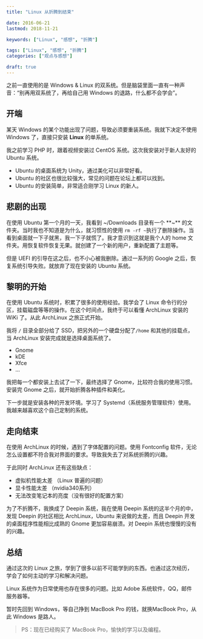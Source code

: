 ```yaml
---
title: "Linux 从折腾到结束"

date: 2016-06-21
lastmod: 2018-11-21

keywords: ["Linux", "感想", "折腾"]

tags: ["Linux", "感想", "折腾"] 
categories: ["观点与感想"]

draft: true
---
```


之前一直使用的是 Windows & Linux 的双系统。但是脑袋里面一直有一种声音：“别再用双系统了，再给自己用 Windows 的退路，什么都不会学会”。

<!--more-->

## 开端

某天 Windows 的某个功能出现了问题，导致必须要重装系统。我就下决定不使用 Windows 了，直接只安装 **Linux** 的单系统。

我之前学习 PHP 时，跟着视频安装过 CentOS 系统。这次我安装对于新人友好的 Ubuntu 系统。

- Ubuntu 的桌面系统为 Unity，通过美化可以非常好看。
- Ubuntu 的社区也很比较强大，常见的问题在论坛上都可以找到。
- Ubuntu 的安装简单，非常适合刚学习 Linux 的新人。

## 悲剧的出现

在使用 Ubuntu 第一个月的一天，我看到 ~/Downloads 目录有一个 **~** 的文件夹。当时我也不知道是为什么，就习惯性的使用 `rm -rf ~`执行了删除操作。当看到桌面就一下子就黑，我一下子就慌了。我才意识到这就是我个人的 home 文件夹。用恢复软件恢复无果。就创建了一个新的用户，重新配置了主题等。

但是 UEFI 的引导在这之后，也不小心被我删除。通过一系列的 Google 之后，恢复系统引导失败。就放弃了现在安装的 Ubuntu 系统。

## 黎明的开始

在使用 Ubuntu 系统时，积累了很多的使用经验。我学会了 Linux 命令行的分区，挂载磁盘等等的操作。在这个时间点，我终于可以看懂 ArchLinux 安装的 WiKi 了。从此 ArchLinux 之旅正式开始。

我将 `/` 目录全部分给了 SSD，把另外的一个硬盘分配了`/home` 和其他的挂载点，当 ArchLinux 安装完成就是选择桌面系统了。

- Gnome
- kDE
- Xfce
- ...

我把每一个都安装上去试了一下，最终选择了 Gnome，比较符合我的使用习惯。安装完 Gnome 之后，就开始折腾各种插件和美化。

下一步就是安装各种的开发环境。学习了 Systemd（系统服务管理软件）使用。我越来越喜欢这个自己定制的系统。

## 走向结束

在使用 ArchLinux 的时候，遇到了字体配置的问题。使用 Fontconfig 软件，无论怎么设置都不符合我对界面的要求。导致我失去了对系统折腾的兴趣。

于此同时 ArchLinux 还有这些缺点：

- 虚拟机性能太差 （Linux 普遍的问题）
- 显卡性能太差 （nvidia340系列）
- 无法改变笔记本的亮度（没有很好的配置方案）

为了不折腾不，我换成了 Deepin 系统，我在使用 Deepin 系统的这半个月的中，发现 Deepin 的社区相比 ArchLinux，Ubuntu 来说做的太差，而且 Deepin 开发的桌面程序性能相比成熟的 Gnome 更加容易崩溃。对 Deepin 系统也慢慢的没有的兴趣。

## 总结

通过这次的 Linux 之旅，学到了很多以前不可能学到的东西。也通过这次经历，学会了如何主动的学习和解决问题。

Linux 系统作为日常使用也存在很多的问题。比如 Adobe 系统软件，QQ，邮件服务器等。

暂时先回到 Windows，等自己挣到 MacBook Pro 的钱，就换MacBook Pro，从此 Windows 是路人。

> PS：现在已经购买了 MacBook Pro，愉快的学习以及编程。


